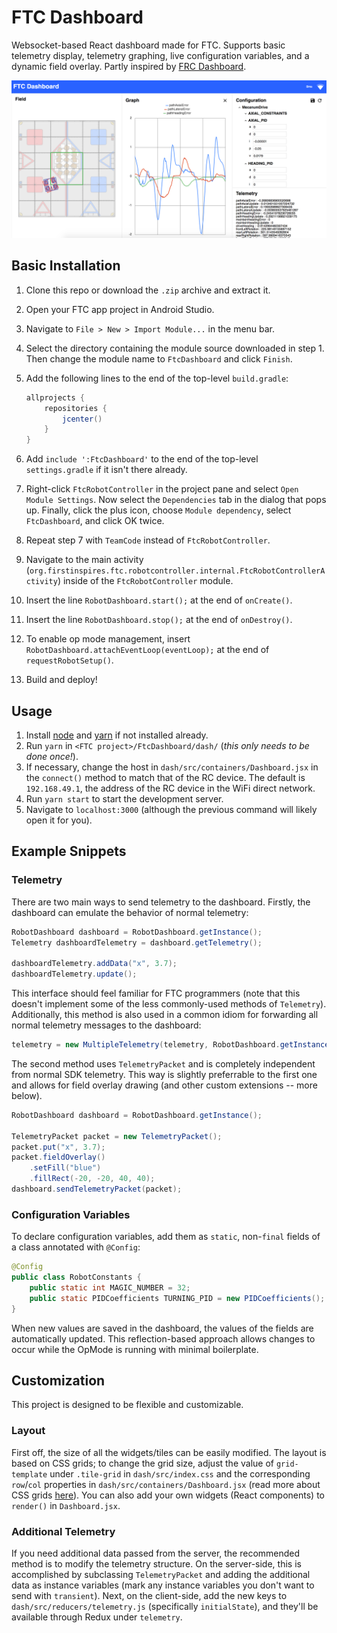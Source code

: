 # FTC Dashboard

Websocket-based React dashboard made for FTC. Supports basic telemetry display, telemetry graphing, live configuration variables, and a dynamic field overlay. Partly inspired by [FRC Dashboard](https://github.com/FRCDashboard/FRCDashboard).

![Dashboard Screenshot](images/dashboard.png)

## Basic Installation

1. Clone this repo or download the `.zip` archive and extract it.
2. Open your FTC app project in Android Studio.
3. Navigate to `File > New > Import Module...` in the menu bar.
4. Select the directory containing the module source downloaded in step 1. Then change the module name to `FtcDashboard` and click `Finish`.
5. Add the following lines to the end of the top-level `build.gradle`:

    ```groovy
    allprojects {
        repositories {
            jcenter()
        }
    }
    ```

6. Add `include ':FtcDashboard'` to the end of the top-level `settings.gradle` if it isn't there already.
7. Right-click `FtcRobotController` in the project pane and select `Open Module Settings`. Now select the `Dependencies` tab in the dialog that pops up. Finally, click the plus icon, choose `Module dependency`, select `FtcDashboard`, and click OK twice.
8. Repeat step 7 with `TeamCode` instead of `FtcRobotController`.
9. Navigate to the main activity (`org.firstinspires.ftc.robotcontroller.internal.FtcRobotControllerActivity`) inside of the `FtcRobotController` module.
10. Insert the line `RobotDashboard.start();` at the end of `onCreate()`.
11. Insert the line `RobotDashboard.stop();` at the end of `onDestroy()`.
12. To enable op mode management, insert `RobotDashboard.attachEventLoop(eventLoop);` at the end of `requestRobotSetup()`.
13. Build and deploy!

## Usage

1. Install [node](https://nodejs.org/en/download/) and [yarn](https://yarnpkg.com/en/docs/install) if not installed already.
2. Run `yarn` in `<FTC project>/FtcDashboard/dash/` (_this only needs to be done once!_).
3. If necessary, change the host in `dash/src/containers/Dashboard.jsx` in the `connect()` method to match that of the RC device. The default is `192.168.49.1`, the address of the RC device in the WiFi direct network.
4. Run `yarn start` to start the development server.
5. Navigate to `localhost:3000` (although the previous command will likely open it for you).

## Example Snippets

### Telemetry

There are two main ways to send telemetry to the dashboard. Firstly, the dashboard can emulate the behavior of normal telemetry:

```java
RobotDashboard dashboard = RobotDashboard.getInstance();
Telemetry dashboardTelemetry = dashboard.getTelemetry();

dashboardTelemetry.addData("x", 3.7);
dashboardTelemetry.update();
```

This interface should feel familiar for FTC programmers (note that this doesn't implement some of the less commonly-used methods of `Telemetry`). Additionally, this method is also used in a common idiom for forwarding all normal telemetry messages to the dashboard:

```java
telemetry = new MultipleTelemetry(telemetry, RobotDashboard.getInstance().getTelemetry());
```

The second method uses `TelemetryPacket` and is completely independent from normal SDK telemetry. This way is slightly preferrable to the first one and allows for field overlay drawing (and other custom extensions -- more below).

```java
RobotDashboard dashboard = RobotDashboard.getInstance();

TelemetryPacket packet = new TelemetryPacket();
packet.put("x", 3.7);
packet.fieldOverlay()
    .setFill("blue")
    .fillRect(-20, -20, 40, 40);
dashboard.sendTelemetryPacket(packet);
```

### Configuration Variables

To declare configuration variables, add them as `static`, non-`final` fields of a class annotated with `@Config`:

```java
@Config
public class RobotConstants {
    public static int MAGIC_NUMBER = 32;
    public static PIDCoefficients TURNING_PID = new PIDCoefficients();
}
```

When new values are saved in the dashboard, the values of the fields are automatically updated. This reflection-based approach allows changes to occur while the OpMode is running with minimal boilerplate.

## Customization

This project is designed to be flexible and customizable.

### Layout

First off, the size of all the widgets/tiles can be easily modified. The layout is based on CSS grids; to change the grid size, adjust the value of `grid-template` under `.tile-grid` in `dash/src/index.css` and the corresponding `row`/`col` properties in `dash/src/containers/Dashboard.jsx` (read more about CSS grids [here](https://css-tricks.com/snippets/css/complete-guide-grid/)). You can also add your own widgets (React components) to `render()` in `Dashboard.jsx`.

### Additional Telemetry

If you need additional data passed from the server, the recommended method is to modify the telemetry structure. On the server-side, this is accomplished by subclassing `TelemetryPacket` and adding the additional data as instance variables (mark any instance variables you don't want to send with `transient`). Next, on the client-side, add the new keys to `dash/src/reducers/telemetry.js` (specifically `initialState`), and they'll be available through Redux under `telemetry`.